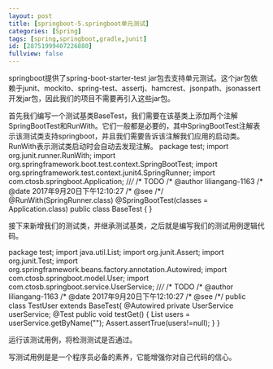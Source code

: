 ```yaml
---
layout: post
title: [springboot-5.springboot单元测试]
categories: [Spring]
tags: [spring,springboot,gradle,junit]
id: [28751999407226880]
fullview: false
---
```

springboot提供了spring-boot-starter-test jar包去支持单元测试。这个jar包依赖于junit、mockito、spring-test、assertj、hamcrest、jsonpath、jsonassert开发jar包，因此我们的项目不需要再引入这些jar包。

首先我们编写一个测试基类BaseTest，我们需要在该基类上添加两个注解SpringBootTest和RunWith。它们一般都是必要的，其中SpringBootTest注解表示该测试类支持springboot，并且我们需要告诉该注解我们应用的启动类。RunWith表示测试类启动时会自动去发现注解。
package test; import org.junit.runner.RunWith; import org.springframework.boot.test.context.SpringBootTest; import org.springframework.test.context.junit4.SpringRunner; import com.ctosb.springboot.Application; //*/* /* TODO /* @author liliangang-1163 /* @date 2017年9月20日下午12:10:27 /* @see /*/ @RunWith(SpringRunner.class) @SpringBootTest(classes = Application.class) public class BaseTest { }

接下来新增我们的测试类，并继承测试基类，之后就是编写我们的测试用例逻辑代码。

package test; import java.util.List; import org.junit.Assert; import org.junit.Test; import org.springframework.beans.factory.annotation.Autowired; import com.ctosb.springboot.model.User; import com.ctosb.springboot.service.UserService; //*/* /* TODO /* @author liliangang-1163 /* @date 2017年9月20日下午12:10:27 /* @see /*/ public class TestUser extends BaseTest{ @Autowired private UserService userService; @Test public void testGet() { List<User> users = userService.getByName(""); Assert.assertTrue(users!=null); } }

运行该测试用例，将检测测试是否通过。

写测试用例是是一个程序员必备的素养，它能增强你对自己代码的信心。
